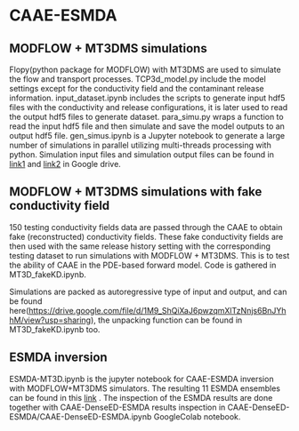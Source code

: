 # CAAE-ESMDA
## MODFLOW + MT3DMS simulations
Flopy(python package for MODFLOW) with MT3DMS are used to simulate the flow and transport processes. TCP3d_model.py include the model settings except for the conductivity field and the contaminant release information. input_dataset.ipynb includes the scripts to generate input hdf5 files with the conductivity and release configurations, it is later used to read the output hdf5 files to generate dataset.
para_simu.py wraps a function to read the input hdf5 file and then simulate and save the model outputs to an output hdf5 file. gen_simus.ipynb is a Jupyter notebook to generate a large number of simulations in parallel utilizing multi-threads processing with python.
Simulation input files and simulation output files can be found in [link1](https://drive.google.com/drive/folders/1ImiSOEbkJxTXhWENAnVPQLeXvxRGNdpg?usp=sharing) and [link2]( https://drive.google.com/drive/folders/1a_v4yi5TGE2ilG9jD4g9Mu6uUTdUbeck?usp=sharing) in Google drive.

## MODFLOW + MT3DMS simulations with fake conductivity field

150 testing conductivity fields data are passed through the CAAE to obtain fake (reconstructed) conductivity fields. These fake conductivity fields are then used with the same release history setting with the corresponding testing dataset to run simulations with MODFLOW + MT3DMS. This is to test the ability of CAAE in the PDE-based forward model. Code is gathered in MT3D_fakeKD.ipynb.

Simulations are packed as autoregressive type of input and output, and can be found here(https://drive.google.com/file/d/1M9_ShQiXaJ6pwzqmXlTzNnjs6BnJYhhM/view?usp=sharing), the unpacking function can be found in MT3D_fakeKD.ipynb too.

## ESMDA inversion
ESMDA-MT3D.ipynb is the jupyter notebook for CAAE-ESMDA inversion with MODFLOW+MT3DMS simulators.
The resulting 11 ESMDA ensembles can be found in this [link](https://drive.google.com/drive/folders/1NQObllG025n1LN6PXVjYd5ULNU2xylRS?usp=sharing) .
The inspection of the ESMDA results are done together with CAAE-DenseED-ESMDA results inspection in CAAE-DenseED-ESMDA/CAAE-DenseED-ESMDA.ipynb GoogleColab notebook.


